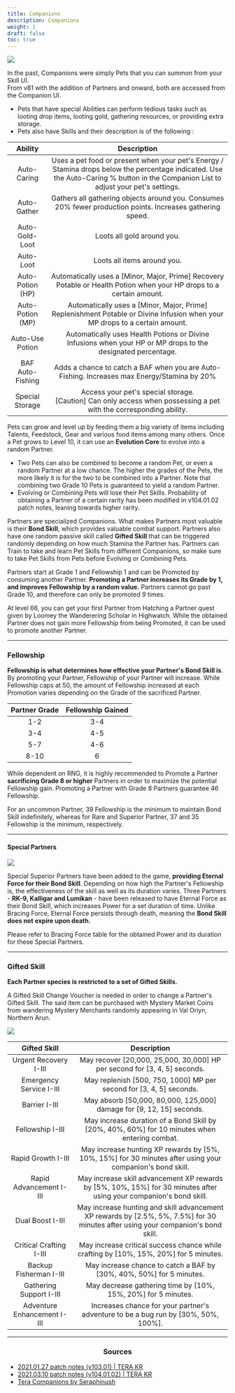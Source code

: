 ```yaml
---
title: Companions
description: Companions
weight: 1
draft: false
toc: true
---
```


![](https://i.imgur.com/nnJ7KQA.png)

In the past, Companions were simply Pets that you can summon from your Skill UI. <br>
From v81 with the addition of Partners and onward, both are accessed from the Companion UI.
- Pets that have special Abilities can perform tedious tasks such as looting drop items, looting gold, gathering resources, or providing extra storage.
- Pets also have Skills and their description is of the following :

|    **Ability**   |                                                                                   **Description**                                                                                   |
|:----------------:|:-----------------------------------------------------------------------------------------------------------------------------------------------------------------------------------:|
| Auto-Caring      | Uses a pet food or present when your pet's Energy / Stamina drops below the percentage indicated. Use the Auto-Caring % button in the Companion List to adjust your pet's settings. |
| Auto-Gather      | Gathers all gathering objects around you. Consumes 20% fewer production points. Increases gathering speed.                                                                          |
| Auto-Gold-Loot   | Loots all gold around you.                                                                                                                                                          |
| Auto-Loot        | Loots all items around you.                                                                                                                                                         |
| Auto-Potion (HP) | Automatically uses a [Minor, Major, Prime] Recovery Potable or Health Potion when your HP drops to a certain amount.                                                                |
| Auto-Potion (MP) | Automatically uses a [Minor, Major, Prime] Replenishment Potable or Divine Infusion when your MP drops to a certain amount.                                                         |
| Auto-Use Potion  | Automatically uses Health Potions or Divine Infusions when your HP or MP drops to the designated percentage.                                                                        |
| BAF Auto-Fishing | Adds a chance to catch a BAF when you are Auto-Fishing. Increases max Energy/Stamina by 20%                                                                                         |
| Special Storage  | Access your pet's special storage.<br>[Caution] Can only access when possessing a pet with the corresponding ability.                                                               |


Pets can grow and level up by feeding them a big variety of items including Talents, Feedstock, Gear and various food items among many others. Once a Pet grows to Level 10, it can use an **Evolution Core** to evolve into a random Partner.
* Two Pets can also be combined to become a random Pet, or even a random Partner at a low chance. The higher the grades of the Pets, the more likely it is for the two to be combined into a Partner.
Note that combining two Grade 10 Pets is guaranteed to yield a random Partner. 
* Evolving or Combining Pets will lose their Pet Skills. Probability of obtaining a Partner of a certain rarity has been modified in v104.01.02 patch notes, leaning towards higher rarity.

Partners are specialized Companions. What makes Partners most valuable is their **Bond Skill**, which provides valuable combat support. Partners also have one random passive skill called **Gifted Skill** that can be triggered randomly depending on how much Stamina the Partner has.
Partners can Train to take and learn Pet Skills from different Companions, so make sure to take Pet Skills from Pets before Evolving or Combining Pets.

Partners start at Grade 1 and Fellowship 1 and can be Promoted by consuming another Partner. **Promoting a Partner increases its Grade by 1, and improves Fellowship by a random value.** Partners cannot go past Grade 10, and therefore can only be promoted 9 times.

At level 66, you can get your first Partner from Hatching a Partner quest given by Loomey the Wanderering Scholar in Highwatch. While the obtained Partner does not gain more Fellowship from being Promoted, it can be used to promote another Partner.

<hr/>

### Fellowship

**Fellowship is what determines how effective your Partner's Bond Skill is**. By promoting your Partner, Fellowship of your Partner will increase. While Fellowship caps at 50, the amount of Fellowship increased at each Promotion varies depending on the Grade of the sacrificed Partner.

| **Partner Grade** | **Fellowship Gained** |
|:-----------------:|:---------------------:|
| 1-2               | 3-4                   |
| 3-4               | 4-5                   |
| 5-7               | 4-6                   |
| 8-10              | 6                     |

While dependent on RNG, it is highly recommended to Promote a Partner **sacrificing Grade 8 or higher** Partners in order to maximize the potential Fellowship gain. Promoting a Partner with Grade 8 Partners guarantee 46 Fellowship.

For an uncommon Partner, 39 Fellowship is the minimum to maintain Bond Skill indefinitely, whereas for Rare and Superior Partner, 37 and 35 Fellowship is the minimum, respectively.

<hr/>

#### Special Partners

![](https://i.imgur.com/FrkuCwv.png)

Special Superior Partners have been added to the game, **providing Eternal Force for their Bond Skill**. Depending on how high the Partner's Fellowship is, the effectiveness of the skill as well as its duration varies.
Three Partners - **RK-9, Kalligar and Lumikan** - have been released to have Eternal Force as their Bond Skill, which increases Power for a set duration of time.
Unlike Bracing Force, Eternal Force persists through death, meaning the **Bond Skill does not expire upon death.**

Please refer to Bracing Force table for the obtained Power and its duration for these Special Partners.

<hr/>

### Gifted Skill

**Each Partner species is restricted to a set of Gifted Skills.**

A Gifted Skill Change Voucher is needed in order to change a Partner's Gifted Skill. The said item can be purchased with Mystery Market Coins from wandering Mystery Merchants randomly appearing in Val Oriyn, Northern Arun.

![](https://i.imgur.com/woJ1Ge2.png)

|       **Gifted Skill**      |                                                          **Description**                                                          |
|:---------------------------:|:---------------------------------------------------------------------------------------------------------------------------------:|
| Urgent Recovery I-III       | May recover [20,000, 25,000, 30,000] HP per second for [3, 4, 5] seconds.                                                         |
| Emergency Service I-III     | May replenish [500, 750, 1000] MP per second for [3, 4, 5] seconds.                                                               |
| Barrier I-III               | May absorb [50,000, 80,000, 125,000] damage for [9, 12, 15] seconds.                                                              |
| Fellowship I-III            | May increase duration of a Bond Skill by [20%, 40%, 60%] for 10 minutes when entering combat.                                     |
| Rapid Growth I-III          | May increase hunting XP rewards by [5%, 10%, 15%] for 30 minutes after using your companion's bond skill.                         |
| Rapid Advancement I-III     | May increase skill advancement XP rewards by [5%, 10%, 15%] for 30 minutes after using your companion's bond skill.               |
| Dual Boost I-III            | May increase hunting and skill advancement XP rewards by [2.5%, 5%, 7.5%] for 30 minutes after using your companion's bond skill. |
| Critical Crafting I-III     | May increase critical success chance while crafting by [10%, 15%, 20%] for 5 minutes.                                             |
| Backup Fisherman I-III      | May increase chance to catch a BAF by [30%, 40%, 50%] for 5 minutes.                                                              |
| Gathering Support I-III     | May decrease gathering time by [10%, 15%, 20%] for 5 minutes.                                                                     |
| Adventure Enhancement I-III | Increases chance for your partner's adventure to be a bug run by [30%, 50%, 100%].                                                |

<hr/>

<center><h3>Sources</h3></center>

* [2021.01.27 patch notes (v103.01) | TERA KR](https://playtera.co.kr/news/updates/55)
* [2021.03.10 patch notes (v104.01.02) | TERA KR](https://playtera.co.kr/news/updates/179)
* [Tera Companions by Seraphinush](https://tera-mysterium.com/en/character/companions/)

